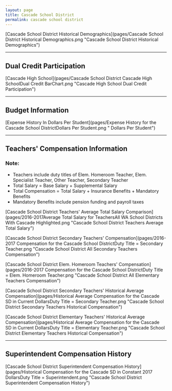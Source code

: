 ```yaml
---
layout: page
title: Cascade School District
permalink: cascade school district
---
```



[Cascade School District Historical Demographics](pages/Cascade School District Historical Demographics.png "Cascade School District Historical Demographics")

___

## Dual Credit Participation

[Cascade High School](pages/Cascade School District Cascade High SchoolDual Credit BarChart.png "Cascade High School Dual Credit Participation")


___

## Budget Information

[Expense History In Dollars Per Student](pages/Expense History for the Cascade School DistrictDollars Per Student.png " Dollars Per Student")


___

## Teachers' Compensation Information
### Note:
- Teachers include duty titles of Elem. Homeroom Teacher, Elem. Specialist Teacher, Other Teacher, Secondary Teacher
- Total Salary = Base Salary + Supplemental Salary
- Total Compensation = Total Salary + Insurance Benefits + Mandatory Benefits
- Mandatory Benefits include pension funding and payroll taxes

[Cascade School District Teachers' Average Total Salary Comparison](pages/2016-2017Average Total Salary for TeachersAll WA School Districts With Cascade Highlighted.png "Cascade School District Teachers Average Total Salary")

[Cascade School District Secondary Teachers' Compensation](pages/2016-2017 Compensation for the Cascade School DistrictDuty Title = Secondary Teacher.png "Cascade School District All Secondary Teachers Compensation")

[Cascade School District Elem. Homeroom Teachers' Compensation](pages/2016-2017 Compensation for the Cascade School DistrictDuty Title = Elem. Homeroom Teacher.png "Cascade School District All Elementary Teachers Compensation")

[Cascade School District Secondary Teachers' Historical Average Compensation](pages/Historical Average Compensation for the Cascade SD in Current DollarsDuty Title = Secondary Teacher.png "Cascade School District Secondary Teachers Historical Compensation")

[Cascade School District Elementary Teachers' Historical Average Compensation](pages/Historical Average Compensation for the Cascade SD in Current DollarsDuty Title = Elementary Teacher.png "Cascade School District Elementary Teachers Historical Compensation")


___

## Superintendent Compensation History

[Cascade School District Superintendent Compensation History](pages/Historical Compensation for the Cascade SD in Constant 2017 DollarsDuty Title = Superintendent.png "Cascade School District Superintendent Compensation History")


